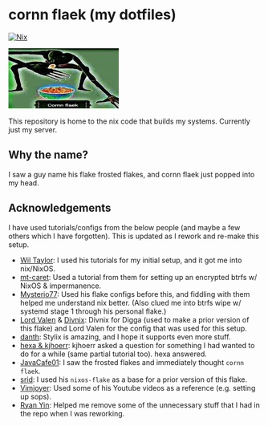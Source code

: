 # cornn flaek (my dotfiles)

[![Nix](https://img.shields.io/badge/built_with-nix-blueviolet?style=for-the-badge&logo=nixos)](https://nixos.org)

![cornn flaek](assets/cornn-flaek.jpg "Cornn Flaek")

This repository is home to the nix code that builds my systems. Currently just my server.

## Why the name?

I saw a guy name his flake frosted flakes, and cornn flaek just popped into my head.

## Acknowledgements

I have used tutorials/configs from the below people (and maybe a few others which I have forgotten). This is updated as I rework and re-make this setup.

- [Wil Taylor]: I used his tutorials for my initial setup, and it got me into nix/NixOS.
- [mt-caret]: Used a tutorial from them for setting up an encrypted btrfs w/ NixOS & impermanence.
- [Mysterio77]: Used his flake configs before this, and fiddling with them helped me understand nix better. (Also clued
  me into btrfs wipe w/ systemd stage 1 through his personal flake.)
- [Lord Valen] & [Divnix]: Divnix for Digga (used to make a prior version of this flake) and Lord Valen for the config that was used
  for this setup.
- [danth]: Stylix is amazing, and I hope it supports even more stuff.
- [hexa & kjhoerr]: kjhoerr asked a question for something I had wanted to do for a while (same partial tutorial too).
  hexa answered.
- [JavaCafe01]: I saw the frosted flakes and immediately thought `cornn flaek`.
- [srid]: I used his `nixos-flake` as a base for a prior version of this flake.
- [Vimjoyer]: Used some of his Youtube videos as a reference (e.g. setting up sops).
- [Ryan Yin]: Helped me remove some of the unnecessary stuff that I had in the repo when I was reworking.

<!-- Links -->

[danth]: https://github.com/danth
[divnix]: https://github.com/divnix
[hexa & kjhoerr]: https://discourse.nixos.org/t/impermanence-vs-systemd-initrd-w-tpm-unlocking/25167/2
[javacafe01]: https://github.com/JavaCafe01/frostedflakes
[lord valen]: https://github.com/Lord-Valen
[mt-caret]: https://github.com/mt-caret
[mysterio77]: https://github.com/Misterio77
[wil taylor]: https://linktr.ee/nixos
[srid]: https://github.com/srid
[Vimjoyer]: https://www.youtube.com/@vimjoyer
[Ryan Yin]: https://nixos-and-flakes.thiscute.world/
